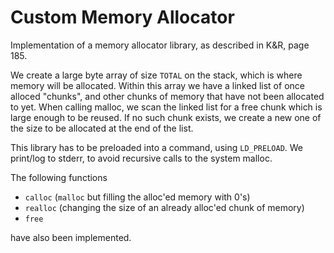 # Custom Memory Allocator
Implementation of a memory allocator library, as described in K&R, page 185.

We create a large byte array of size `TOTAL` on the stack, which is where memory will be allocated. Within this array we have a linked list of once alloced "chunks", and other chunks of memory that have not been allocated to yet. When calling malloc, we scan the linked list for a free chunk which is large enough to be reused. If no such chunk exists, we create a new one of the size to be allocated at the end of the list.

This library has to be preloaded into a command, using `LD_PRELOAD`.
We print/log to stderr, to avoid recursive calls to the system malloc.

The following functions
- `calloc` (`malloc` but filling the alloc'ed memory with 0's)
- `realloc` (changing the size of an already alloc'ed chunk of memory) 
- `free` 

have also been implemented.
